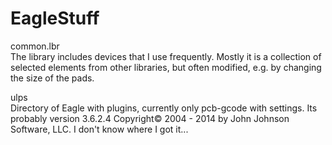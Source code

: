# EagleStuff

common.lbr <br>
The library includes devices that I use frequently. Mostly it is a collection of selected elements from other libraries, but often modified, e.g. by changing the size of the pads.

ulps <br>
Directory of Eagle with plugins, currently only pcb-gcode with settings. Its probably version 3.6.2.4 Copyright&copy; 2004 - 2014 by John Johnson Software, LLC. I don't know where I got it...

